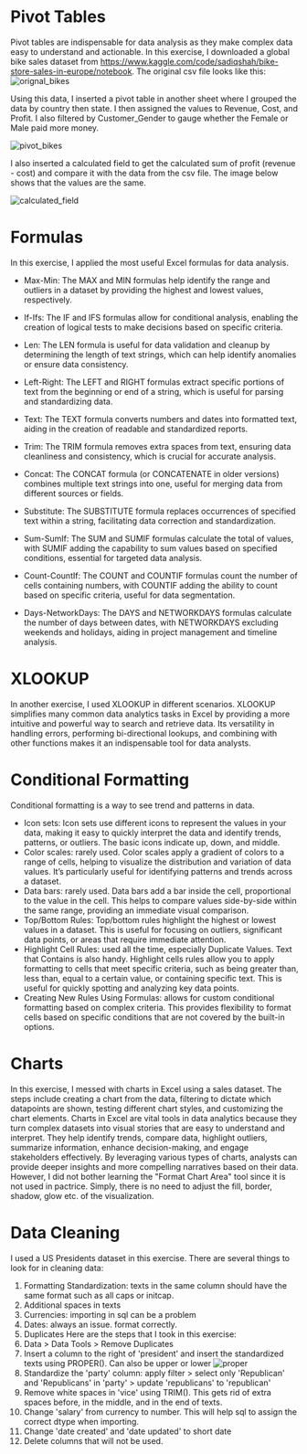 # Pivot Tables
Pivot tables are indispensable for data analysis as they make complex data easy to understand and actionable. In this exercise, I downloaded a global bike sales dataset from https://www.kaggle.com/code/sadiqshah/bike-store-sales-in-europe/notebook.
The original csv file looks like this:
![orignal_bikes](https://github.com/joemremoto/data-analytics-portfolio/assets/170858816/be135121-a16e-4d38-a1c0-313fbf14be1e)

Using this data, I inserted a pivot table in another sheet where I grouped the data by country then state. I then assigned the values to Revenue, Cost, and Profit. I also filtered by Customer_Gender to gauge whether the Female or Male paid more money.

![pivot_bikes](https://github.com/joemremoto/data-analytics-portfolio/assets/170858816/e54b54c3-77a6-486f-89ef-d100e1688304)

I also inserted a calculated field to get the calculated sum of profit (revenue - cost) and compare it with the data from the csv file. The image below shows that
the values are the same.

![calculated_field](https://github.com/joemremoto/data-analytics-portfolio/assets/170858816/6063bbb4-950c-4ec4-b129-499d51566aa5)

# Formulas
In this exercise, I applied the most useful Excel formulas for data analysis.

- Max-Min: The MAX and MIN formulas help identify the range and outliers in a dataset by providing the highest and lowest values, respectively.

- If-Ifs: The IF and IFS formulas allow for conditional analysis, enabling the creation of logical tests to make decisions based on specific criteria.

- Len: The LEN formula is useful for data validation and cleanup by determining the length of text strings, which can help identify anomalies or ensure data consistency.

- Left-Right: The LEFT and RIGHT formulas extract specific portions of text from the beginning or end of a string, which is useful for parsing and standardizing data.

- Text: The TEXT formula converts numbers and dates into formatted text, aiding in the creation of readable and standardized reports.

- Trim: The TRIM formula removes extra spaces from text, ensuring data cleanliness and consistency, which is crucial for accurate analysis.

- Concat: The CONCAT formula (or CONCATENATE in older versions) combines multiple text strings into one, useful for merging data from different sources or fields.

- Substitute: The SUBSTITUTE formula replaces occurrences of specified text within a string, facilitating data correction and standardization.

- Sum-SumIf: The SUM and SUMIF formulas calculate the total of values, with SUMIF adding the capability to sum values based on specified conditions, essential for targeted data analysis.

- Count-CountIf: The COUNT and COUNTIF formulas count the number of cells containing numbers, with COUNTIF adding the ability to count based on specific criteria, useful for data segmentation.

- Days-NetworkDays: The DAYS and NETWORKDAYS formulas calculate the number of days between dates, with NETWORKDAYS excluding weekends and holidays, aiding in project management and timeline analysis.

# XLOOKUP
In another exercise, I used XLOOKUP in different scenarios. XLOOKUP simplifies many common data analytics tasks in Excel by providing a more intuitive and powerful way to search and retrieve data. Its versatility in handling errors, performing bi-directional lookups, and combining with other functions makes it an indispensable tool for data analysts.

# Conditional Formatting
Conditional formatting is a way to see trend and patterns in data.
- Icon sets: Icon sets use different icons to represent the values in your data, making it easy to quickly interpret the data and identify trends, patterns, or outliers. The basic icons indicate up, down, and middle.
- Color scales: rarely used. Color scales apply a gradient of colors to a range of cells, helping to visualize the distribution and variation of data values. It’s particularly useful for identifying patterns and trends across a dataset.
- Data bars: rarely used. Data bars add a bar inside the cell, proportional to the value in the cell. This helps to compare values side-by-side within the same range, providing an immediate visual comparison.
- Top/Bottom Rules: Top/bottom rules highlight the highest or lowest values in a dataset. This is useful for focusing on outliers, significant data points, or areas that require immediate attention.
- Highlight Cell Rules: used all the time, especially Duplicate Values. Text that Contains is also handy. Highlight cells rules allow you to apply formatting to cells that meet specific criteria, such as being greater than, less than, equal to a certain value, or containing specific text. This is useful for quickly spotting and analyzing key data points.
- Creating New Rules Using Formulas: allows for custom conditional formatting based on complex criteria. This provides flexibility to format cells based on specific conditions that are not covered by the built-in options.

# Charts
In this exercise, I messed with charts in Excel using a sales dataset. The steps include creating a chart from the data, filtering to dictate which datapoints are shown, testing different chart styles, and customizing the chart elements. Charts in Excel are vital tools in data analytics because they turn complex datasets into visual stories that are easy to understand and interpret. They help identify trends, compare data, highlight outliers, summarize information, enhance decision-making, and engage stakeholders effectively. By leveraging various types of charts, analysts can provide deeper insights and more compelling narratives based on their data.
However, I did not bother learning the "Format Chart Area" tool since it is not used in pactrice. Simply, there is no need to adjust the fill, border, shadow, glow etc. of the visualization.

# Data Cleaning
I used a US Presidents dataset in this exercise. There are several things to look for in cleaning data:
1. Formatting Standardization: texts in the same column should have the same format such as all caps or initcap.
2. Additional spaces in texts
3. Currencies: importing in sql can be a problem
4. Dates: always an issue. format correctly.
5. Duplicates
Here are the steps that I took in this exercise:
1. Data > Data Tools > Remove Duplicates
2. Insert a column to the right of 'president' and insert the standardized texts using PROPER(). Can also be upper or lower
![proper](https://github.com/joemremoto/data-analytics-portfolio/assets/170858816/dbddbdf6-e74d-4f10-be12-89441e3b0e38)
4. Standardize the 'party' column: apply filter > select only 'Republican' and 'Republicans' in 'party' > update 'republicans' to 'republican'
5. Remove white spaces in 'vice' using TRIM(). This gets rid of extra spaces before, in the middle, and in the end of texts.
6. Change 'salary' from currency to number. This will help sql to assign the correct dtype when importing.
7. Change 'date created' and 'date updated' to short date
8. Delete columns that will not be used.
